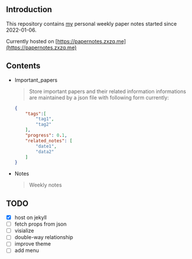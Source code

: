 ## Introduction

This repository contains [my](https://zxzq.me) personal weekly paper notes started since 2022-01-06.

Currently hosted on [https://papernotes.zxzq.me](https://papernotes.zxzq.me)

## Contents

- Important_papers
  > Store important papers and their related information
  > informations are maintained by a json file with following form currently:
  ```json
  {
      "tags":[
          "tag1",
          "tag2"
      ],
      "progress": 0.1,
      "related_notes": [
          "date1",
          "data2"
      ]
  }
  ```

- Notes
  > Weekly notes

## TODO

- [x] host on jekyll
- [ ] fetch props from json
- [ ] visialize
- [ ] double-way relationship
- [ ] improve theme
- [ ] add menu